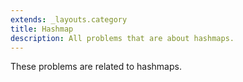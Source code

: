 ```yaml
---
extends: _layouts.category
title: Hashmap
description: All problems that are about hashmaps.
---
```


These problems are related to hashmaps.
